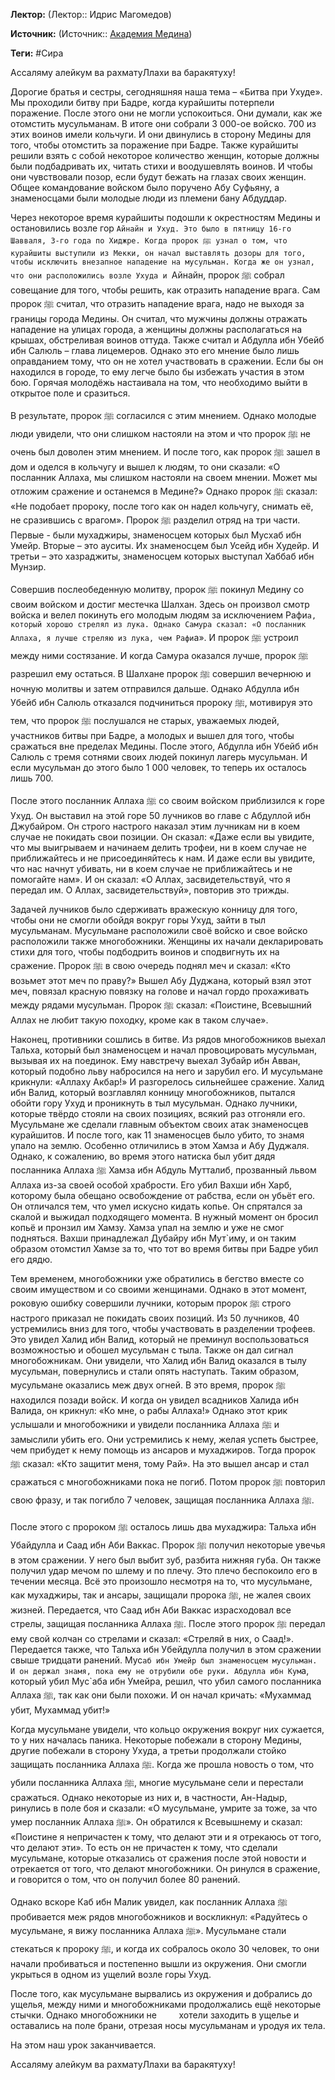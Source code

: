 **Лектор:** (Лектор:: Идрис Магомедов)

**Источник:** (Источник:: [Академия Медина](https://web.medinaschool.org/school/))

**Теги:** #Сира

Ассаляму алейкум ва рахматуЛлахи ва баракятуху!


Дорогие братья и сестры, сегодняшняя наша тема – «Битва при Ухуде». Мы проходили битву при Бадре, когда курайшиты потерпели поражение. После этого они не могли успокоиться. Они думали, как же отомстить мусульманам. В итоге они собрали 3 000-ое войско. 700 из этих воинов имели кольчуги. И они двинулись в сторону Медины для того, чтобы отомстить за поражение при Бадре. Также курайшиты решили взять с собой некоторое количество женщин, которые должны были подбадривать их, читать стихи и воодушевлять воинов. И чтобы они чувствовали позор, если будут бежать на глазах своих женщин. Общее командование войском было поручено Абу Суфьяну, а знаменосцами были молодые люди из племени бану Абдуддар.


Через некоторое время курайшиты подошли к окрестностям Медины и остановились возле гор `Айнайн и Ухуд. Это было в пятницу 16-го Шавваля, 3-го года по Хиджре. Когда пророк ﷺ узнал о том, что курайшиты выступили из Мекки, он начал выставлять дозоры для того, чтобы исключить внезапное нападение на мусульман. Когда же он узнал, что они расположились возле Ухуда и `Айнайн, пророк ﷺ собрал совещание для того, чтобы решить, как отразить нападение врага. Сам пророк ﷺ считал, что отразить нападение врага, надо не выходя за границы города Медины. Он считал, что мужчины должны отражать нападение на улицах города, а женщины должны располагаться на крышах, обстреливая воинов оттуда. Также считал и Абдулла ибн Убейб ибн Салюль – глава лицемеров. Однако это его мнение было лишь оправданием тому, что он не хотел участвовать в сражении. Если бы он находился в городе, то ему легче было бы избежать участия в этом бою. Горячая молодёжь настаивала на том, что необходимо выйти в открытое поле и сразиться.


В результате, пророк ﷺ согласился с этим мнением. Однако молодые люди увидели, что они слишком настояли на этом и что пророк ﷺ не очень был доволен этим мнением. И после того, как пророк ﷺ зашел в дом и оделся в кольчугу и вышел к людям, то они сказали: «О посланник Аллаха, мы слишком настояли на своем мнении. Может мы отложим сражение и останемся в Медине?» Однако пророк ﷺ сказал: «Не подобает пророку, после того как он надел кольчугу, снимать её, не сразившись с врагом». Пророк ﷺ разделил отряд на три части. Первые - были мухаджиры, знаменосцем которых был Мусхаб ибн Умейр. Вторые – это ауситы. Их знаменосцем был Усейд ибн Худейр. И третьи – это хазраджиты, знаменосцем которых выступал Хаббаб ибн Мунзир.


Совершив послеобеденную молитву, пророк ﷺ покинул Медину со своим войском и достиг местечка Шалхан. Здесь он произвол смотр войска и велел покинуть его молодым людям за исключением Рафи`а, который хорошо стрелял из лука. Однако Самура сказал: «О посланник Аллаха, я лучше стреляю из лука, чем Рафи`а». И пророк ﷺ устроил между ними состязание. И когда Самура оказался лучше, пророк ﷺ разрешил ему остаться. В Шалхане пророк ﷺ совершил вечернюю и ночную молитвы и затем отправился дальше. Однако Абдулла ибн Убейб ибн Салюль отказался подчиниться пророку ﷺ, мотивируя это тем, что пророк ﷺ послушался не старых, уважаемых людей, участников битвы при Бадре, а молодых и вышел для того, чтобы сражаться вне пределах Медины. После этого, Абдулла ибн Убейб ибн Салюль с тремя сотнями своих людей покинул лагерь мусульман. И если мусульман до этого было 1 000 человек, то теперь их осталось лишь 700.


После этого посланник Аллаха ﷺ со своим войском приблизился к горе Ухуд. Он выставил на этой горе 50 лучников во главе с Абдуллой ибн Джубайром. Он строго настрого наказал этим лучникам ни в коем случае не покидать свои позиции. Он сказал: «Даже если вы увидите, что мы выигрываем и начинаем делить трофеи, ни в коем случае не приближайтесь и не присоединяйтесь к нам. И даже если вы увидите, что нас начнут убивать, ни в коем случае не приближайтесь и не помогайте нам». И он сказал: «О Аллах, засвидетельствуй, что я передал им. О Аллах, засвидетельствуй», повторив это трижды.


Задачей лучников было сдерживать вражескую конницу для того, чтобы они не смогли обойдя вокруг горы Ухуд, зайти в тыл мусульманам. Мусульмане расположили своё войско и свое войско расположили также многобожники. Женщины их начали декларировать стихи для того, чтобы подбодрить воинов и сподвигнуть их на сражение. Пророк ﷺ в свою очередь поднял меч и сказал: «Кто возьмет этот меч по праву?» Вышел Абу Дуджана, который взял этот меч, повязал красную повязку на голове и начал гордо прохаживать между рядами мусульман. Пророк ﷺ сказал: «Поистине, Всевышний Аллах не любит такую походку, кроме как в таком случае».


Наконец, противники сошлись в битве. Из рядов многобожников выехал Тальха, который был знаменосцем и начал провоцировать мусульман, вызывая их на поединок. Ему навстречу выехал Зубайр ибн Авван, который подобно льву набросился на него и зарубил его. И мусульмане крикнули: «Аллаху Акбар!» И разгорелось сильнейшее сражение. Халид ибн Валид, который возглавлял конницу многобожников, пытался обойти гору Ухуд и проникнуть в тыл мусульман. Однако лучники, которые твёрдо стояли на своих позициях, всякий раз отгоняли его. Мусульмане же сделали главным объектом своих атак знаменосцев курайшитов. И после того, как 11 знаменосцев было убито, то знамя упало на землю. Особенно отличились в этом Хамза и Абу Дуджаля. Однако, к сожалению, во время этого натиска был убит дядя посланника Аллаха ﷺ Хамза ибн Абдуль Мутталиб, прозванный львом Аллаха из-за своей особой храбрости. Его убил Вахши ибн Харб, которому была обещано освобождение от рабства, если он убьёт его. Он отличался тем, что умел искусно кидать копье. Он спрятался за скалой и выжидал подходящего момента. В нужный момент он бросил копьё и пронзил им Хамзу. Хамза упал на землю и уже не смог подняться. Вахши принадлежал Дубайру ибн Мут`иму, и он таким образом отомстил Хамзе за то, что тот во время битвы при Бадре убил его дядю.


Тем временем, многобожники уже обратились в бегство вместе со своим имуществом и со своими женщинами. Однако в этот момент, роковую ошибку совершили лучники, которым пророк ﷺ строго настрого приказал не покидать своих позиций. Из 50 лучников, 40 устремились вниз для того, чтобы участвовать в разделении трофеев. Это увидел Халид ибн Валид, который не преминул воспользоваться возможностью и обошел мусульман с тыла. Также он дал сигнал многобожникам. Они увидели, что Халид ибн Валид оказался в тылу мусульман, повернулись и стали опять наступать. Таким образом, мусульмане оказались меж двух огней. В это время, пророк ﷺ находился позади войск. И когда он увидел всадников Халида ибн Валида, он крикнул: «Ко мне, о рабы Аллаха!» Однако этот крик услышали и многобожники и увидели посланника Аллаха ﷺ и замыслили убить его. Они устремились к нему, желая успеть быстрее, чем прибудет к нему помощь из ансаров и мухаджиров. Тогда пророк ﷺ сказал: «Кто защитит меня, тому Рай». На это вышел ансар и стал сражаться с многобожниками пока не погиб. Потом пророк ﷺ повторил свою фразу, и так погибло 7 человек, защищая посланника Аллаха ﷺ.


После этого с пророком ﷺ осталось лишь два мухаджира: Тальха ибн Убайдулла и Саад ибн Аби Ваккас. Пророк ﷺ получил некоторые увечья в этом сражении. У него был выбит зуб, разбита нижняя губа. Он также получил удар мечом по шлему и по плечу. Это плечо беспокоило его в течении месяца. Всё это произошло несмотря на то, что мусульмане, как мухаджиры, так и ансары, защищали пророка ﷺ, не жалея своих жизней. Передается, что Саад ибн Аби Ваккас израсходовал все стрелы, защищая посланника Аллаха ﷺ. После этого пророк ﷺ передал ему свой колчан со стрелами и сказал: «Стреляй в них, о Саад!». Передается также, что Тальха ибн Убейдулла получил в этом сражении свыше тридцати ранений. Мус`аб ибн Умейр был знаменосцем мусульман. И он держал знамя, пока ему не отрубили обе руки. Абдулла ибн Кум`а, который убил Мус`аба ибн Умейра, решил, что убил самого посланника Аллаха ﷺ, так как они были похожи. И он начал кричать: «Мухаммад убит, Мухаммад убит!»


Когда мусульмане увидели, что кольцо окружения вокруг них сужается, то у них началась паника. Некоторые побежали в сторону Медины, другие побежали в сторону Ухуда, а третьи продолжали стойко защищать посланника Аллаха ﷺ. Когда же прошла новость о том, что убили посланника Аллаха ﷺ, многие мусульмане сели и перестали сражаться. Однако некоторые из них и, в частности, Ан-Надыр, ринулись в поле боя и сказали: «О мусульмане, умрите за тоже, за что умер посланник Аллаха ﷺ». Он обратился к Всевышнему и сказал: «Поистине я непричастен к тому, что делают эти и я отрекаюсь от того, что делают эти». То есть он не причастен к тому, что сделали мусульмане, которые отказались от сражения после этой новости и отрекается от того, что делают многобожники. Он ринулся в сражение, и говорится о том, что он получил более 80 ранений.


Однако вскоре Каб ибн Малик увидел, как посланник Аллаха ﷺ пробивается меж рядов многобожников и воскликнул: «Радуйтесь о мусульмане, я вижу посланника Аллаха ﷺ». Мусульмане стали стекаться к пророку ﷺ, и когда их собралось около 30 человек, то они начали пробиваться и постепенно вышли из окружения. Они смогли укрыться в одном из ущелий возле горы Ухуд.


После того, как мусульмане вырвались из окружения и добрались до ущелья, между ними и многобожниками продолжались ещё некоторые стычки. Однако многобожники не         хотели заходить в ущелье и оставались на поле брани, отрезая носы мусульманам и уродуя их тела.


На этом наш урок заканчивается.


Ассаляму алейкум ва рахматуЛлахи ва баракятуху!

